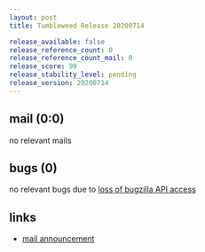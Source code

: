 ```yaml
---
layout: post
title: Tumbleweed Release 20200714

release_available: false
release_reference_count: 0
release_reference_count_mail: 0
release_score: 99
release_stability_level: pending
release_version: 20200714
---
```


## mail (0:0)

no relevant mails

## bugs (0)

<!--more-->

no relevant bugs due to [loss of bugzilla API access](https://bugzilla.opensuse.org/show_bug.cgi?id=1157722)



## links

- [mail announcement](https://lists.opensuse.org/opensuse-factory/2020-07/msg00286.html)
